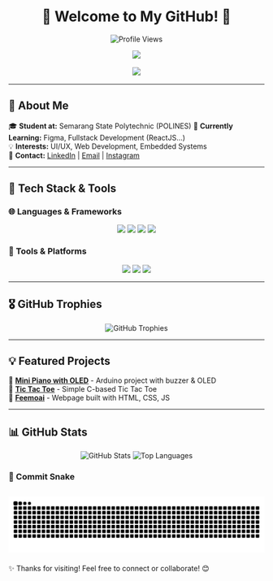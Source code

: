 <h1 align="center">🚀 Welcome to My GitHub! 👋</h1>
<p align="center">
  <img src="https://komarev.com/ghpvc/?username=Feemoai&style=flat-square&color=blue" alt="Profile Views"/>
</p>

<p align="center">
  <img src="https://readme-typing-svg.herokuapp.com?font=Fira+Code&weight=600&size=24&duration=4000&pause=1000&color=auto&center=true&width=600&lines=Hi%2C+I'm+Ahmad+Fajril+Falah" />
</p>

<p align="center">
  <img src="https://media3.giphy.com/media/v1.Y2lkPTc5MGI3NjExOTRzMWE3dGZ6dWd6dGF0eXVmZXN3amE1bG8wMXF0eHZoZWpiaTFjMyZlcD12MV9pbnRlcm5hbF9naWZfYnlfaWQmY3Q9Zw/L1R1tvI9svkIWwpVYr/giphy.gif" width="auto" />
</p>

---

## 🌟 About Me  

🎓 **Student at:** Semarang State Polytechnic (POLINES)
🌱 **Currently Learning:** Figma, Fullstack Development (ReactJS...)       
💡 **Interests:** UI/UX, Web Development, Embedded Systems  
📩 **Contact:** [LinkedIn](https://www.linkedin.com/in/ahmad-fajril-falah-a85850299/) | [Email](mailto:feryahmad2006@gmail.com) | [Instagram](https://www.instagram.com/feemoai/)

---

## 🚀 Tech Stack & Tools  

### 🌐 Languages & Frameworks  
<p align="center">
<!--   <img src="https://img.shields.io/badge/-C-%2300599C?logo=c&logoColor=white&style=for-the-badge" /> -->
  <img src="https://img.shields.io/badge/-JavaScript-%23F7DF1E?logo=javascript&logoColor=black&style=for-the-badge" />
  <img src="https://img.shields.io/badge/-Python-%233776AB?logo=python&logoColor=white&style=for-the-badge" />
  <img src="https://img.shields.io/badge/-ReactJS-%2361DAFB?logo=react&logoColor=black&style=for-the-badge" />
<!--   <img src="https://img.shields.io/badge/-Next.js-%23000000?logo=next.js&logoColor=white&style=for-the-badge" /> -->
  <img src="https://img.shields.io/badge/-TailwindCSS-%2306B6D4?logo=tailwindcss&logoColor=white&style=for-the-badge" />
</p>

### 🔧 Tools & Platforms  
<p align="center">
  <img src="https://img.shields.io/badge/-Arduino-%2300979D?logo=arduino&logoColor=white&style=for-the-badge" />
  <img src="https://img.shields.io/badge/-Figma-%23FFFFFF?logo=figma&logoColor=black&style=for-the-badge" />
  <img src="https://img.shields.io/badge/-Git-%23F05032?logo=git&logoColor=white&style=for-the-badge" />
</p>

---

## 🎖️ GitHub Trophies  
<p align="center">
  <img src="https://github-profile-trophy.vercel.app/?username=Feemoai&theme=tokyonight&margin-w=5&no-frame=true" alt="GitHub Trophies"/>
</p>

---

## 💡 Featured Projects  

🔹 **[Mini Piano with OLED](https://github.com/Feemoai/Arduino-Piano-With-OLED-indicator)** - Arduino project with buzzer & OLED  
🔹 **[Tic Tac Toe](https://github.com/Feemoai/TUGAS-CODING-TIK)** - Simple C-based Tic Tac Toe  
🔹 **[Feemoai](https://feemoai.github.io/Feemoai/)** - Webpage built with HTML, CSS, JS  

---

## 📊 GitHub Stats  
<p align="center">
  <img src="https://github-readme-stats.vercel.app/api?username=Feemoai&show_icons=true&theme=tokyonight" alt="GitHub Stats"/>
  <img src="https://github-readme-stats.vercel.app/api/top-langs/?username=Feemoai&layout=compact&theme=tokyonight" alt="Top Languages"/>
</p>

### 🐍 Commit Snake  
![snake gif](https://github.com/Feemoai/Feemoai/blob/output/github-snake-dark.svg)
---

✨ Thanks for visiting! Feel free to connect or collaborate! 😊
